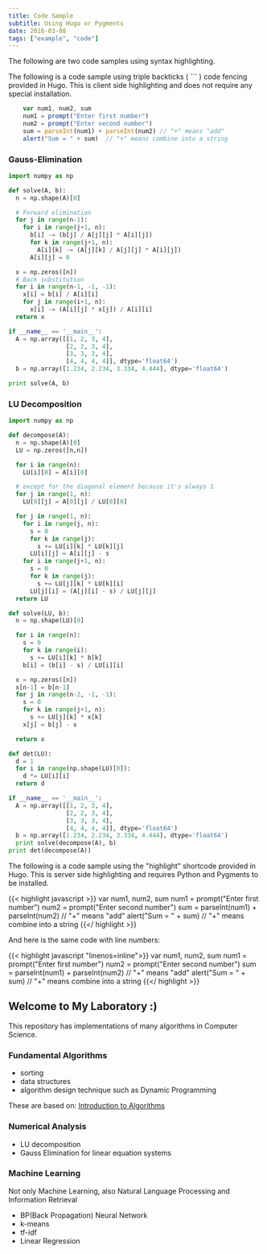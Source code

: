 ```yaml
---
title: Code Sample
subtitle: Using Hugo or Pygments
date: 2016-03-08
tags: ["example", "code"]
---
```


The following are two code samples using syntax highlighting.

<!--more-->

The following is a code sample using triple backticks ( ``` ) code fencing provided in Hugo. This is client side highlighting and does not require any special installation.

```javascript
    var num1, num2, sum
    num1 = prompt("Enter first number")
    num2 = prompt("Enter second number")
    sum = parseInt(num1) + parseInt(num2) // "+" means "add"
    alert("Sum = " + sum)  // "+" means combine into a string
```

### Gauss-Elimination
```python
import numpy as np

def solve(A, b):
  n = np.shape(A)[0]

  # Forward elimination
  for j in range(n-1):
    for i in range(j+1, n):
      b[i] -= (b[j] / A[j][j] * A[i][j])
      for k in range(j+1, n):
        A[i][k] -= (A[j][k] / A[j][j] * A[i][j])
      A[i][j] = 0

  x = np.zeros([n])
  # Back substitution
  for i in range(n-1, -1, -1):
    x[i] = b[i] / A[i][i]
    for j in range(i+1, n):
      x[i] -= (A[i][j] * x[j]) / A[i][i]
  return x

if __name__ == '__main__':
  A = np.array([[1, 2, 3, 4],
                [2, 2, 3, 4],
                [3, 3, 3, 4],
                [4, 4, 4, 4]], dtype='float64')
  b = np.array([1.234, 2.234, 3.334, 4.444], dtype='float64')

print solve(A, b)
```

### LU Decomposition
```python
import numpy as np

def decompose(A):
  n = np.shape(A)[0]
  LU = np.zeros([n,n])

  for i in range(n):
    LU[i][0] = A[i][0]

  # except for the diagonal element because it's always 1
  for j in range(1, n):
    LU[0][j] = A[0][j] / LU[0][0]

  for j in range(1, n):
    for i in range(j, n):
      s = 0
      for k in range(j):
        s += LU[i][k] * LU[k][j]
      LU[i][j] = A[i][j] - s
    for i in range(j+1, n):
      s = 0
      for k in range(j):
        s += LU[j][k] * LU[k][i]
      LU[j][i] = (A[j][i] - s) / LU[j][j]
  return LU

def solve(LU, b):
  n = np.shape(LU)[0]

  for i in range(n):
    s = 0
    for k in range(i):
      s += LU[i][k] * b[k]
    b[i] = (b[i] - s) / LU[i][i]

  x = np.zeros([n])
  x[n-1] = b[n-1]
  for j in range(n-2, -1, -1):
    s = 0
    for k in range(j+1, n):
      s += LU[j][k] * x[k]
    x[j] = b[j] - s

  return x

def det(LU):
  d = 1
  for i in range(np.shape(LU)[0]):
    d *= LU[i][i]
  return d

if __name__ == '__main__':
  A = np.array([[1, 2, 3, 4],
                [2, 2, 3, 4],
                [3, 3, 3, 4],
                [4, 4, 4, 4]], dtype='float64')
  b = np.array([1.234, 2.234, 3.334, 4.444], dtype='float64')
  print solve(decompose(A), b)
print det(decompose(A))
```

The following is a code sample using the "highlight" shortcode provided in Hugo. This is server side highlighting and requires Python and Pygments to be installed.

{{< highlight javascript >}}
    var num1, num2, sum
    num1 = prompt("Enter first number")
    num2 = prompt("Enter second number")
    sum = parseInt(num1) + parseInt(num2) // "+" means "add"
    alert("Sum = " + sum)  // "+" means combine into a string
{{</ highlight >}}


And here is the same code with line numbers:

{{< highlight javascript "linenos=inline">}}
    var num1, num2, sum
    num1 = prompt("Enter first number")
    num2 = prompt("Enter second number")
    sum = parseInt(num1) + parseInt(num2) // "+" means "add"
    alert("Sum = " + sum)  // "+" means combine into a string
{{</ highlight >}}


## Welcome to My Laboratory :)

This repository has implementations of many algorithms in Computer Science.

### Fundamental Algorithms

- sorting
- data structures
- algorithm design technique such as Dynamic Programming

These are based on: [Introduction to Algorithms](http://mitpress.mit.edu/books/introduction-algorithms)

### Numerical Analysis

- LU decomposition
- Gauss Elimination for linear equation systems

### Machine Learning

Not only Machine Learning, also Natural Language Processing and Information Retrieval

- BP(Back Propagation) Neural Network
- k-means
- tf-idf
- Linear Regression
